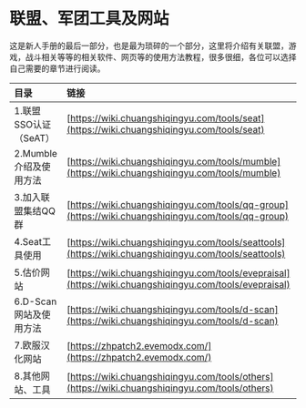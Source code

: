 # 联盟、军团工具及网站

这是新人手册的最后一部分，也是最为琐碎的一个部分，这里将介绍有关联盟，游戏，战斗相关等等的相关软件、网页等的使用方法教程，很多很细，各位可以选择自己需要的章节进行阅读。

| 目录 | 链接 |
| :--- | :--- |
| 1.联盟SSO认证（SeAT） | [https://wiki.chuangshiqingyu.com/tools/seat](https://wiki.chuangshiqingyu.com/tools/seat) |
| 2.Mumble介绍及使用方法 | [https://wiki.chuangshiqingyu.com/tools/mumble](https://wiki.chuangshiqingyu.com/tools/mumble) |
| 3.加入联盟集结QQ群 | [https://wiki.chuangshiqingyu.com/tools/qq-group](https://wiki.chuangshiqingyu.com/tools/qq-group) |
| 4.Seat工具使用 | [https://wiki.chuangshiqingyu.com/tools/seattools](https://wiki.chuangshiqingyu.com/tools/seattools) |
| 5.估价网站 | [https://wiki.chuangshiqingyu.com/tools/evepraisal](https://wiki.chuangshiqingyu.com/tools/evepraisal) |
| 6.D-Scan网站及使用方法 | [https://wiki.chuangshiqingyu.com/tools/d-scan](https://wiki.chuangshiqingyu.com/tools/d-scan) |
| 7.欧服汉化网站 | [https://zhpatch2.evemodx.com/](https://zhpatch2.evemodx.com/) |
| 8.其他网站、工具 | [https://wiki.chuangshiqingyu.com/tools/others](https://wiki.chuangshiqingyu.com/tools/others) |

